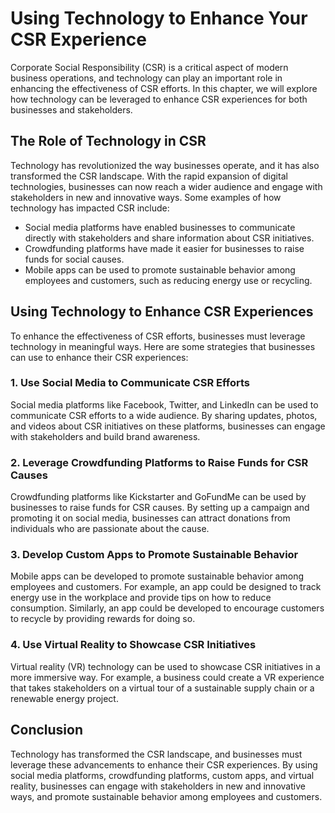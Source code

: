 Using Technology to Enhance Your CSR Experience
=========================================================================================

Corporate Social Responsibility (CSR) is a critical aspect of modern business operations, and technology can play an important role in enhancing the effectiveness of CSR efforts. In this chapter, we will explore how technology can be leveraged to enhance CSR experiences for both businesses and stakeholders.

The Role of Technology in CSR
-----------------------------

Technology has revolutionized the way businesses operate, and it has also transformed the CSR landscape. With the rapid expansion of digital technologies, businesses can now reach a wider audience and engage with stakeholders in new and innovative ways. Some examples of how technology has impacted CSR include:

* Social media platforms have enabled businesses to communicate directly with stakeholders and share information about CSR initiatives.
* Crowdfunding platforms have made it easier for businesses to raise funds for social causes.
* Mobile apps can be used to promote sustainable behavior among employees and customers, such as reducing energy use or recycling.

Using Technology to Enhance CSR Experiences
-------------------------------------------

To enhance the effectiveness of CSR efforts, businesses must leverage technology in meaningful ways. Here are some strategies that businesses can use to enhance their CSR experiences:

### 1. Use Social Media to Communicate CSR Efforts

Social media platforms like Facebook, Twitter, and LinkedIn can be used to communicate CSR efforts to a wide audience. By sharing updates, photos, and videos about CSR initiatives on these platforms, businesses can engage with stakeholders and build brand awareness.

### 2. Leverage Crowdfunding Platforms to Raise Funds for CSR Causes

Crowdfunding platforms like Kickstarter and GoFundMe can be used by businesses to raise funds for CSR causes. By setting up a campaign and promoting it on social media, businesses can attract donations from individuals who are passionate about the cause.

### 3. Develop Custom Apps to Promote Sustainable Behavior

Mobile apps can be developed to promote sustainable behavior among employees and customers. For example, an app could be designed to track energy use in the workplace and provide tips on how to reduce consumption. Similarly, an app could be developed to encourage customers to recycle by providing rewards for doing so.

### 4. Use Virtual Reality to Showcase CSR Initiatives

Virtual reality (VR) technology can be used to showcase CSR initiatives in a more immersive way. For example, a business could create a VR experience that takes stakeholders on a virtual tour of a sustainable supply chain or a renewable energy project.

Conclusion
----------

Technology has transformed the CSR landscape, and businesses must leverage these advancements to enhance their CSR experiences. By using social media platforms, crowdfunding platforms, custom apps, and virtual reality, businesses can engage with stakeholders in new and innovative ways, and promote sustainable behavior among employees and customers.
